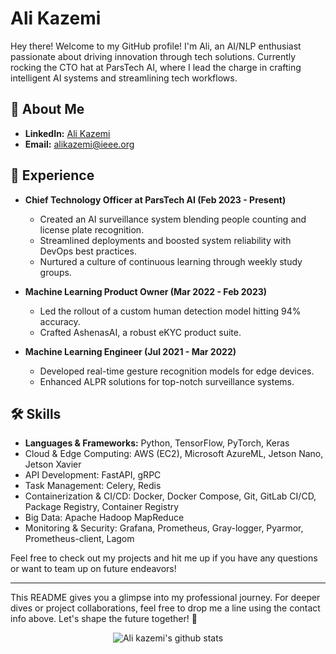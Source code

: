 # Ali Kazemi

Hey there! Welcome to my GitHub profile! I'm Ali, an AI/NLP enthusiast passionate about driving innovation through tech solutions. Currently rocking the CTO hat at ParsTech AI, where I lead the charge in crafting intelligent AI systems and streamlining tech workflows.

## 🚀 About Me
- **LinkedIn:** [Ali Kazemi](https://www.linkedin.com/in/ali-kazemi-218390138/)
- **Email:** [alikazemi@ieee.org](mailto:alikazemi@ieee.org)


## 💼 Experience
- **Chief Technology Officer at ParsTech AI (Feb 2023 - Present)**
  - Created an AI surveillance system blending people counting and license plate recognition.
  - Streamlined deployments and boosted system reliability with DevOps best practices.
  - Nurtured a culture of continuous learning through weekly study groups.

- **Machine Learning Product Owner (Mar 2022 - Feb 2023)**
  - Led the rollout of a custom human detection model hitting 94% accuracy.
  - Crafted AshenasAI, a robust eKYC product suite.

- **Machine Learning Engineer (Jul 2021 - Mar 2022)**
  - Developed real-time gesture recognition models for edge devices.
  - Enhanced ALPR solutions for top-notch surveillance systems.

## 🛠 Skills
- **Languages & Frameworks:** Python, TensorFlow, PyTorch, Keras
-	Cloud & Edge Computing: AWS (EC2), Microsoft AzureML, Jetson Nano, Jetson Xavier
-	API Development: FastAPI, gRPC
-	Task Management: Celery, Redis
-	Containerization & CI/CD: Docker, Docker Compose, Git, GitLab CI/CD, Package Registry, Container Registry
-	Big Data: Apache Hadoop MapReduce
-	Monitoring & Security: Grafana, Prometheus, Gray-logger, Pyarmor, Prometheus-client, Lagom


Feel free to check out my projects and hit me up if you have any questions or want to team up on future endeavors!

---

This README gives you a glimpse into my professional journey. For deeper dives or project collaborations, feel free to drop me a line using the contact info above. Let's shape the future together! 🌟


<p align="center"> 
  <img src="https://github-readme-stats.vercel.app/api?username=alikaz3mi&theme=github_dark&count_private=true&show_icons=true&hide_rank=false" alt="Ali kazemi's github stats" /> <br/>
  
  <!-- <img src="https://github-readme-stats.vercel.app/api/top-langs?usernamealikaz3mi&theme=blue-green&hide=html&layout=compact&line_height=51&langs_count=9&exclude_repo=comp426,Redventures-Movie-Quotes&card_width=445" alt="Ali Kazemi's Top Langs" />
</p> -->
